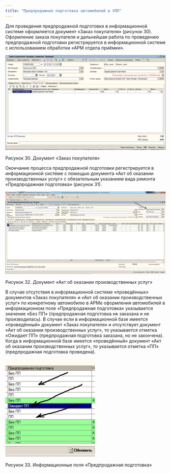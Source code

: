 ```yaml
---
title: "Предпродажная подготовка автомобилей в УПП"
---
```


Для проведения предпродажной подготовки в информационной системе оформляется документ «Заказ покупателя» (рисунок 30). Оформление заказа покупателя и дальнейшая работа по проведению предпродажной подготовки регистрируется в информационной системе с использованием обработки «АРМ отдела приёмки».

![](UPP/_attach/lu20443snoa_tmp_c49e071f5d719a5a.png)

Рисунок 30. Документ «Заказ покупателя»

Окончание процесса предпродажной подготовки регистрируется в информационной системе с помощью документа «Акт об оказании производственных услуг» с обязательным указанием вида ремонта «Предпродажная подготовка» (рисунок 31).

![](UPP/_attach/lu20443snoa_tmp_cd2218058612fe6b.jpg)

Рисунок 32. Документ «Акт об оказании производственных услуг»

В случае отсутствия в информационной системе «проведённых» документов «Заказ покупателя» и «Акт об оказании производственных услуг» по конкретному автомобилю в АРМе оформления автомобилей в информационном поле «Предпродажная подготовка» указывается значение «Без ПП» (предпродажная подготовка не заказана и не производилась). В случае если в информационной базе имеется «проведённый» документ «Заказ покупателя» и отсутствует документ «Акт об оказании производственных услуг», то указывается отметка «Ожидает ПП» (предпродажная подготовка заказана, но не закончена). Когда в информационной базе имеется «проведённый» документ «Акт об оказании производственных услуг», то указывается отметка «ПП» (предпродажная подготовка проведена).

![](UPP/_attach/lu20443snoa_tmp_eb8c7f93fc993cc3.jpg)

Рисунок 33. Информационные поля «Предпродажная подготовка»